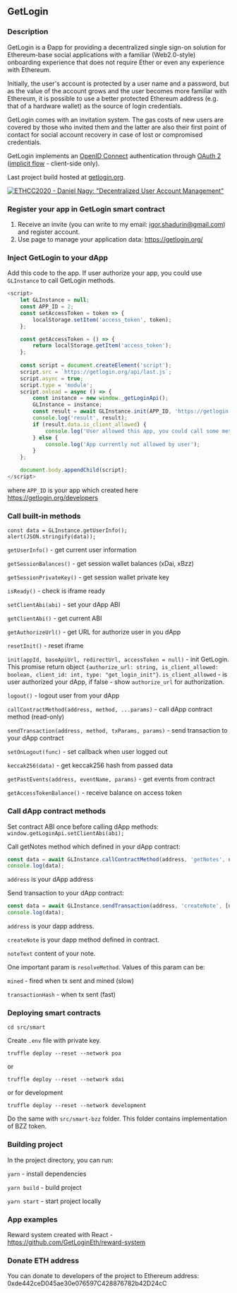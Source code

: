 ## GetLogin

### Description

GetLogin is a Đapp for providing a decentralized single sign-on solution for Ethereum-base social applications with a familiar (Web2.0-style) onboarding experience that does not require Ether or even any experience with Ethereum.

Initially, the user's account is protected by a user name and a password, but as the value of the account grows and the user becomes more familiar with Ethereum, it is possible to use a better protected Ethereum address (e.g. that of a hardware wallet) as the source of login credentials.

GetLogin comes with an invitation system. The gas costs of new users are covered by those who invited them and the latter are also their first point of contact for social account recovery in case of lost or compromised credentials.

GetLogin implements an [OpenID Connect](https://openid.net/) authentication through [OAuth 2](https://en.wikipedia.org/wiki/OAuth#OAuth_2.0) ([implicit flow](https://openid.net/specs/openid-connect-core-1_0.html#ImplicitFlowAuth) - client-side only).

Last project build hosted at [getlogin.org](https://getlogin.org).

[![ETHCC2020 - Daniel Nagy: "Decentralized User Account Management"](http://i3.ytimg.com/vi/vX3F4QyQRw8/maxresdefault.jpg)](https://www.youtube.com/watch?v=vX3F4QyQRw8)

### Register your app in GetLogin smart contract

1) Receive an invite (you can write to my email: igor.shadurin@gmail.com) and register account.
2) Use page to manage your application data: https://getlogin.org/

### Inject GetLogin to your dApp

Add this code to the app. If user authorize your app, you could use `GLInstance` to call GetLogin methods.

```javascript
<script>
    let GLInstance = null;
    const APP_ID = 2;
    const setAccessToken = token => {
        localStorage.setItem('access_token', token);
    };

    const getAccessToken = () => {
        return localStorage.getItem('access_token');
    };
    
    const script = document.createElement('script');
    script.src = `https://getlogin.org/api/last.js`;
    script.async = true;
    script.type = 'module';
    script.onload = async () => {
        const instance = new window._getLoginApi();
        GLInstance = instance;
        const result = await GLInstance.init(APP_ID, 'https://getlogin.org/', window.location.origin, getAccessToken());
        console.log('result', result);
        if (result.data.is_client_allowed) {
            console.log('User allowed this app, you could call some methods');
        } else {
            console.log('App currently not allowed by user');
        }
    };

    document.body.appendChild(script);
</script>
``` 
where `APP_ID` is your app which created here https://getlogin.org/developers

### Call built-in methods
```
const data = GLInstance.getUserInfo();
alert(JSON.stringify(data));
```

`getUserInfo()` - get current user information

`getSessionBalances()` - get session wallet balances (xDai, xBzz)

`getSessionPrivateKey()` - get session wallet private key

`isReady()` - check is iframe ready

`setClientAbi(abi)` - set your dApp ABI

`getClientAbi()` - get current ABI

`getAuthorizeUrl()` - get URL for authorize user in you dApp

`resetInit()` - reset iframe

`init(appId, baseApiUrl, redirectUrl, accessToken = null)` - init GetLogin. This promise return object `{authorize_url: string, is_client_allowed: boolean, client_id: int, type: "get_login_init"}`. `is_client_allowed` - is user authorized your dApp, if false - show `authorize_url` for authorization.

`logout()` - logout user from your dApp

`callContractMethod(address, method, ...params)` - call dApp contract method (read-only)

`sendTransaction(address, method, txParams, params)` - send transaction to your dApp contract

`setOnLogout(func)` - set callback when user logged out

`keccak256(data)` - get keccak256 hash from passed data

`getPastEvents(address, eventName, params)` - get events from contract

`getAccessTokenBalance()` - receive balance on access token
### Call dApp contract methods

Set contract ABI once before calling dApp methods: `window.getLoginApi.setClientAbi(abi);`

Call getNotes method which defined in your dApp contract: 

```javascript
const data = await GLInstance.callContractMethod(address, 'getNotes', usernameHash)
console.log(data);
```

`address` is your dApp address

Send transaction to your dApp contract: 
```javascript
const data = await GLInstance.sendTransaction(address, 'createNote', [noteText], {resolveMethod: 'mined'})
console.log(data);
```

`address` is your dapp address.

`createNote` is your dapp method defined in contract.

`noteText` content of your note.
                                                     
One important param is `resolveMethod`. Values of this param can be: 

`mined` - fired when tx sent and mined (slow)

`transactionHash` - when tx sent (fast)

### Deploying smart contracts

`cd src/smart`

Create `.env` file with private key.

`truffle deploy --reset --network poa`

or

`truffle deploy --reset --network xdai`

or for development

`truffle deploy --reset --network development`

Do the same with `src/smart-bzz` folder. This folder contains implementation of BZZ token.

### Building project

In the project directory, you can run:

`yarn` - install dependencies

`yarn build` - build project

`yarn start` - start project locally

### App examples

Reward system created with React - https://github.com/GetLoginEth/reward-system

### Donate ETH address

You can donate to developers of the project to Ethereum address: 0xde442ceD045ae30e076597C428876782b42D24cC
